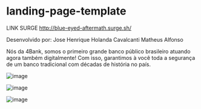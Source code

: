 # landing-page-template
LINK SURGE
http://blue-eyed-aftermath.surge.sh/

Desenvolvido por:
Jose Henrique Holanda Cavalcanti
Matheus Alfonso

Nós da 4Bank, somos o primeiro grande banco público brasileiro atuando agora também digitalmente! Com isso, garantimos à você toda a segurança de um banco tradicional com décadas de história no país.


![image](https://user-images.githubusercontent.com/83794289/125106245-d0b29900-e0b5-11eb-8e6b-c72e47a84170.png)

![image](https://user-images.githubusercontent.com/83794289/125106283-db6d2e00-e0b5-11eb-9347-05b240029ef2.png)

![image](https://user-images.githubusercontent.com/83794289/125106365-ef189480-e0b5-11eb-9ae4-601a56fc86ef.png)






